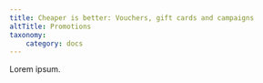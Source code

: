```yaml
---
title: Cheaper is better: Vouchers, gift cards and campaigns
altTitle: Promotions
taxonomy:
    category: docs
---
```


Lorem ipsum.